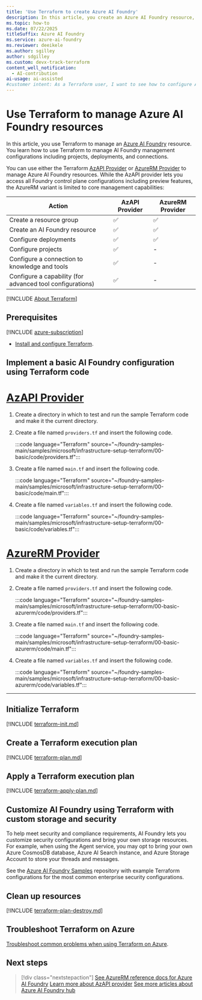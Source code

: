 ```yaml
---
title: 'Use Terraform to create Azure AI Foundry'
description: In this article, you create an Azure AI Foundry resource, an Azure AI Foundry project, using Terraform infrastructure as code templates.
ms.topic: how-to
ms.date: 07/22/2025
titleSuffix: Azure AI Foundry 
ms.service: azure-ai-foundry
ms.reviewer: deeikele 
ms.author: sgilley
author: sdgilley
ms.custom: devx-track-terraform
content_well_notification: 
  - AI-contribution
ai-usage: ai-assisted
#customer intent: As a Terraform user, I want to see how to configure Azure AI Foundry using Terraform, so I can automate my setup.
---
```


# Use Terraform to manage Azure AI Foundry resources

In this article, you use Terraform to manage an [Azure AI Foundry](https://ai.azure.com/?cid=learnDocs) resource. You learn how to use Terraform to manage AI Foundry management configurations including projects, deployments, and connections. 

You can use either the Terraform [AzAPI Provider](/azure/developer/terraform/overview-azapi-provider) or [AzureRM Provider](https://registry.terraform.io/providers/hashicorp/azurerm/latest/docs/resources/cognitive_account) to manage Azure AI Foundry resources. While the AzAPI provider lets you access all Foundry control plane configurations including preview features, the AzureRM variant is limited to core management capabilities:

|Action|AzAPI Provider|AzureRM Provider|
| --- | --- | --- |
| Create a resource group | ✅ | ✅ |
| Create an AI Foundry resource | ✅ | ✅ |
| Configure deployments | ✅ | ✅ |
| Configure projects | ✅ | - |
| Configure a connection to knowledge and tools | ✅ | - |
| Configure a capability (for advanced tool configurations) | ✅ | - |


[!INCLUDE [About Terraform](~/azure-dev-docs-pr/articles/terraform/includes/abstract.md)]

## Prerequisites

[!INCLUDE [azure-subscription](../includes/azure-subscription.md)]

- [Install and configure Terraform](/azure/developer/terraform/quickstart-configure).

## Implement a basic AI Foundry configuration using Terraform code

# [AzAPI Provider](#tab/azapi)

1. Create a directory in which to test and run the sample Terraform code and make it the current directory.

1. Create a file named `providers.tf` and insert the following code.

    :::code language="Terraform" source="~/foundry-samples-main/samples/microsoft/infrastructure-setup-terraform/00-basic/code/providers.tf":::

1. Create a file named `main.tf` and insert the following code.

    :::code language="Terraform" source="~/foundry-samples-main/samples/microsoft/infrastructure-setup-terraform/00-basic/code/main.tf":::

1. Create a file named `variables.tf` and insert the following code.

    :::code language="Terraform" source="~/foundry-samples-main/samples/microsoft/infrastructure-setup-terraform/00-basic/code/variables.tf"::: 

# [AzureRM Provider](#tab/azurerm)

1. Create a directory in which to test and run the sample Terraform code and make it the current directory.

1. Create a file named `providers.tf` and insert the following code.

    :::code language="Terraform" source="~/foundry-samples-main/samples/microsoft/infrastructure-setup-terraform/00-basic-azurerm/code/providers.tf":::

1. Create a file named `main.tf` and insert the following code.

    :::code language="Terraform" source="~/foundry-samples-main/samples/microsoft/infrastructure-setup-terraform/00-basic-azurerm/code/main.tf":::

1. Create a file named `variables.tf` and insert the following code.

    :::code language="Terraform" source="~/foundry-samples-main/samples/microsoft/infrastructure-setup-terraform/00-basic-azurerm/code/variables.tf"::: 

---

## Initialize Terraform

[!INCLUDE [terraform-init.md](~/azure-dev-docs-pr/articles/terraform/includes/terraform-init.md)]

## Create a Terraform execution plan

[!INCLUDE [terraform-plan.md](~/azure-dev-docs-pr/articles/terraform/includes/terraform-plan.md)]

## Apply a Terraform execution plan

[!INCLUDE [terraform-apply-plan.md](~/azure-dev-docs-pr/articles/terraform/includes/terraform-apply-plan.md)]

## Customize AI Foundry using Terraform with custom storage and security

To help meet security and compliance requirements, AI Foundry lets you customize security configurations and bring your own storage resources. For example, when using the Agent service, you may opt to bring your own Azure CosmosDB database, Azure AI Search instance, and Azure Storage Account to store your threads and messages.

See the [Azure AI Foundry Samples](https://github.com/azure-ai-foundry/foundry-samples/tree/main/samples/microsoft/infrastructure-setup-terraform) repository with example Terraform configurations for the most common enterprise security configurations.

## Clean up resources

[!INCLUDE [terraform-plan-destroy.md](~/azure-dev-docs-pr/articles/terraform/includes/terraform-plan-destroy.md)]

## Troubleshoot Terraform on Azure

[Troubleshoot common problems when using Terraform on Azure](/azure/developer/terraform/troubleshoot).

## Next steps

> [!div class="nextstepaction"]
> [See AzureRM reference docs for Azure AI Foundry](https://registry.terraform.io/providers/hashicorp/azurerm/latest/docs/resources/cognitive_account)
> [Learn more about AzAPI provider](/azure/developer/terraform/overview-azapi-provider)
> [See more articles about Azure AI Foundry hub](/search/?terms=Azure%20ai%20hub%20and%20terraform)

